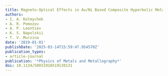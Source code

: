 ```yaml
---
title: Magneto-Optical Effects in Au/Ni Based Composite Hyperbolic Metamaterials
authors:
- I. A. Kolmychek
- A. R. Pomozov
- A. P. Leontiev
- K. S. Napolskii
- T. V. Murzina
date: '2019-01-01'
publishDate: '2025-03-14T15:59:47.954570Z'
publication_types:
- article-journal
publication: '*Physics of Metals and Metallography*'
doi: 10.1134/S0031918X19130131
---
```

